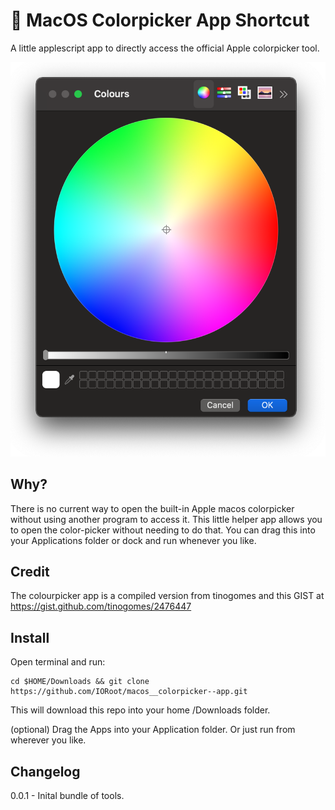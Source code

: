 # 🌈 MacOS Colorpicker App Shortcut

A little applescript app to directly access the official Apple colorpicker tool.

![colorpicker](docs/colorpicker.png)


## Why?

There is no current way to open the built-in Apple macos colorpicker without using another program to access it. 
This little helper app allows you to open the color-picker without needing to do that. You can drag this into your Applications folder or dock and run whenever you like.


## Credit

The colourpicker app is a compiled version from tinogomes and this GIST at https://gist.github.com/tinogomes/2476447

## Install

Open terminal and run:
```
cd $HOME/Downloads && git clone https://github.com/IORoot/macos__colorpicker--app.git
```
This will download this repo into your home /Downloads folder.

(optional) Drag the Apps into your Application folder. Or just run from wherever you like.

## Changelog

0.0.1 - Inital bundle of tools.